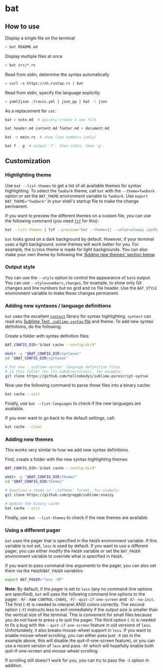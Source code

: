 # bat

## How to use

Display a single file on the terminal

```bash
> bat README.md
```

Display multiple files at once

```bash
> bat src/*.rs
```

Read from stdin, determine the syntax automatically

```bash
> curl -s https://sh.rustup.rs | bat
```

Read from stdin, specify the language explicitly

```bash
> yaml2json .travis.yml | json_pp | bat -l json
```

As a replacement for `cat`:

```bash
bat > note.md  # quickly create a new file

bat header.md content.md footer.md > document.md

bat -n main.rs  # show line numbers (only)

bat f - g  # output 'f', then stdin, then 'g'.
```

## Customization

### Highlighting theme

Use `bat --list-themes` to get a list of all available themes for syntax highlighting. To select the `TwoDark` theme, call `bat` with the `--theme=TwoDark` option or set the `BAT_THEME` environment variable to `TwoDark`. Use `export BAT_THEME="TwoDark"` in your shell's startup file to make the change permanent.

If you want to preview the different themes on a custom file, you can use the following command \(you need [`fzf`](https://github.com/junegunn/fzf) for this\):

```bash
bat --list-themes | fzf --preview="bat --theme={} --color=always /path/to/file"
```

`bat` looks good on a dark background by default. However, if your terminal uses a light background, some themes will work better for you. For example, the `GitHub` theme is made for light backgrounds. You can also make your own theme by following the ['Adding new themes' section below](https://github.com/sharkdp/bat#adding-new-themes).

### Output style

You can use the `--style` option to control the appearance of `bat`s output. You can use `--style=numbers,changes`, for example, to show only Git changes and line numbers but no grid and no file header. Use the `BAT_STYLE` environment variable to make these changes permanent.

### Adding new syntaxes / language definitions

`bat` uses the excellent [`syntect`](https://github.com/trishume/syntect/) library for syntax highlighting. `syntect` can read any [Sublime Text `.sublime-syntax` file](https://www.sublimetext.com/docs/3/syntax.html) and theme. To add new syntax definitions, do the following.

Create a folder with syntax definition files:

```bash
BAT_CONFIG_DIR="$(bat cache --config-dir)"

mkdir -p "$BAT_CONFIG_DIR/syntaxes"
cd "$BAT_CONFIG_DIR/syntaxes"

# Put new '.sublime-syntax' language definition files
# in this folder (or its subdirectories), for example:
git clone https://github.com/tellnobody1/sublime-purescript-syntax
```

Now use the following command to parse these files into a binary cache:

```bash
bat cache --init
```

Finally, use `bat --list-languages` to check if the new languages are available.

If you ever want to go back to the default settings, call:

```bash
bat cache --clear
```

### Adding new themes

This works very similar to how we add new syntax definitions.

First, create a folder with the new syntax highlighting themes:

```bash
BAT_CONFIG_DIR="$(bat cache --config-dir)"

mkdir -p "$BAT_CONFIG_DIR/themes"
cd "$BAT_CONFIG_DIR/themes"

# Download a theme in '.tmTheme' format, for example:
git clone https://github.com/greggb/sublime-snazzy

# Update the binary cache
bat cache --init
```

Finally, use `bat --list-themes` to check if the new themes are available.

### Using a different pager

`bat` uses the pager that is specified in the `PAGER` environment variable. If this variable is not set, `less` is used by default. If you want to use a different pager, you can either modify the `PAGER` variable or set the `BAT_PAGER` environment variable to override what is specified in `PAGER`.

If you want to pass command-line arguments to the pager, you can also set them via the `PAGER`/`BAT_PAGER` variables:

```bash
export BAT_PAGER="less -RF"
```

**Note**: By default, if the pager is set to `less` \(any no command-line options are specified\), `bat` will pass the following command line options to the pager: `-R`/`--RAW-CONTROL-CHARS`, `-F`/`--quit-if-one-screen` and `-X`/`--no-init`. The first \(`-R`\) is needed to interpret ANSI colors correctly. The second option \(`-F`\) instructs less to exit immediately if the output size is smaller than the vertical size of the terminal. This is convenient for small files because you do not have to press `q` to quit the pager. The third option \(`-X`\) is needed to fix a bug with the `--quit-if-one-screen` feature in old versions of `less`. Unfortunately, it also breaks mouse-wheel support in `less`. If you want to enable mouse-wheel scrolling, you can either pass just `-R` \(as in the example above, this will disable the quit-if-one-screen feature\), or you can use a recent version of `less` and pass `-RF` which will hopefully enable both quit-if-one-screen and mouse-wheel scrolling.

If scrolling still doesn't work for you, you can try to pass the `-S` option in addition.

